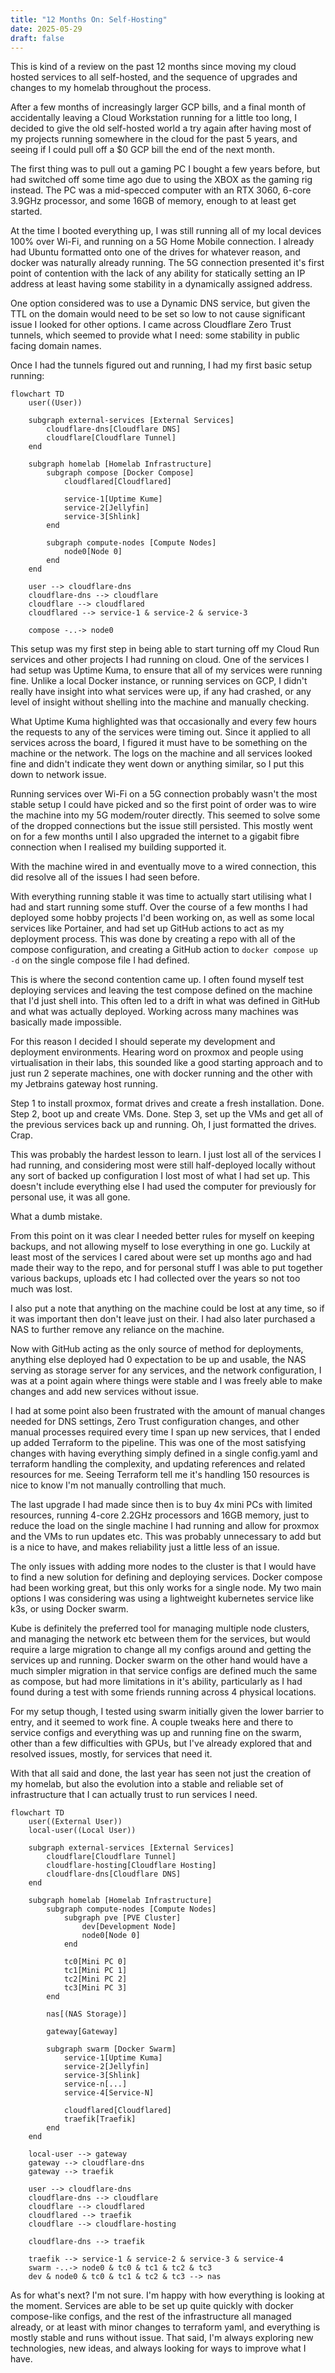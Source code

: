 ```yaml
---
title: "12 Months On: Self-Hosting"
date: 2025-05-29
draft: false
---
```

This is kind of a review on the past 12 months since moving my cloud hosted services to all self-hosted, and the sequence of upgrades and changes to my homelab throughout the process.

After a few months of increasingly larger GCP bills, and a final month of accidentally leaving a Cloud Workstation running for a little too long, I decided to give the old self-hosted world a try again after having most of my projects running somewhere in the cloud for the past 5 years, and seeing if I could pull off a $0 GCP bill the end of the next month.

The first thing was to pull out a gaming PC I bought a few years before, but had switched off some time ago due to using the XBOX as the gaming rig instead. The PC was a mid-specced computer with an RTX 3060, 6-core 3.9GHz processor, and some 16GB of memory, enough to at least get started.

At the time I booted everything up, I was still running all of my local devices 100% over Wi-Fi, and running on a 5G Home Mobile connection. I already had Ubuntu formatted onto one of the drives for whatever reason, and docker was naturally already running. The 5G connection presented it's first point of contention with the lack of any ability for statically setting an IP address at least having some stability in a dynamically assigned address.

One option considered was to use a Dynamic DNS service, but given the TTL on the domain would need to be set so low to not cause significant issue I looked for other options. I came across Cloudflare Zero Trust tunnels, which seemed to provide what I need: some stability in public facing domain names.

Once I had the tunnels figured out and running, I had my first basic setup running:

```mermaid
flowchart TD
    user((User))
    
    subgraph external-services [External Services]
        cloudflare-dns[Cloudflare DNS]
        cloudflare[Cloudflare Tunnel]
    end
    
    subgraph homelab [Homelab Infrastructure]
        subgraph compose [Docker Compose]
            cloudflared[Cloudflared]

            service-1[Uptime Kume]
            service-2[Jellyfin]
            service-3[Shlink]
        end

        subgraph compute-nodes [Compute Nodes]
            node0[Node 0]
        end
    end
    
    user --> cloudflare-dns
    cloudflare-dns --> cloudflare
    cloudflare --> cloudflared
    cloudflared --> service-1 & service-2 & service-3

    compose -..-> node0
```

This setup was my first step in being able to start turning off my Cloud Run services and other projects I had running on cloud. One of the services I had setup was Uptime Kuma, to ensure that all of my services were running fine. Unlike a local Docker instance, or running services on GCP, I didn't really have insight into what services were up, if any had crashed, or any level of insight without shelling into the machine and manually checking.

What Uptime Kuma highlighted was that occasionally and every few hours the requests to any of the services were timing out. Since it applied to all services across the board, I figured it must have to be something on the machine or the network. The logs on the machine and all services looked fine and didn't indicate they went down or anything similar, so I put this down to network issue.

Running services over Wi-Fi on a 5G connection probably wasn't the most stable setup I could have picked and so the first point of order was to wire the machine into my 5G modem/router directly. This seemed to solve some of the dropped connections but the issue still persisted. This mostly went on for a few months until I also upgraded the internet to a gigabit fibre connection when I realised my building supported it.

With the machine wired in and eventually move to a wired connection, this did resolve all of the issues I had seen before.

With everything running stable it was time to actually start utilising what I had and start running some stuff. Over the course of a few months I had deployed some hobby projects I'd been working on, as well as some local services like Portainer, and had set up GitHub actions to act as my deployment process. This was done by creating a repo with all of the compose configuration, and creating a GitHub action to `docker compose up -d` on the single compose file I had defined.

This is where the second contention came up. I often found myself test deploying services and leaving the test compose defined on the machine that I'd just shell into. This often led to a drift in what was defined in GitHub and what was actually deployed. Working across many machines was basically made impossible.

For this reason I decided I should seperate my development and deployment environments. Hearing word on proxmox and people using virtualisation in their labs, this sounded like a good starting approach and to just run 2 seperate machines, one with docker running and the other with my Jetbrains gateway host running.

Step 1 to install proxmox, format drives and create a fresh installation. Done. Step 2, boot up and create VMs. Done. Step 3, set up the VMs and get all of the previous services back up and running. Oh, I just formatted the drives. Crap.

This was probably the hardest lesson to learn. I just lost all of the services I had running, and considering most were still half-deployed locally without any sort of backed up configuration I lost most of what I had set up. This doesn't include everything else I had used the computer for previously for personal use, it was all gone.

What a dumb mistake.

From this point on it was clear I needed better rules for myself on keeping backups, and not allowing myself to lose everything in one go. Luckily at least most of the services I cared about were set up months ago and had made their way to the repo, and for personal stuff I was able to put together various backups, uploads etc I had collected over the years so not too much was lost.

I also put a note that anything on the machine could be lost at any time, so if it was important then don't leave just on their. I had also later purchased a NAS to further remove any reliance on the machine.

Now with GitHub acting as the only source of method for deployments, anything else deployed had 0 expectation to be up and usable, the NAS serving as storage server for any services, and the network configuration, I was at a point again where things were stable and I was freely able to make changes and add new services without issue.

I had at some point also been frustrated with the amount of manual changes needed for DNS settings, Zero Trust configuration changes, and other manual processes required every time I span up new services, that I ended up added Terraform to the pipeline. This was one of the most satisfying changes with having everything simply defined in a single config.yaml and terraform handling the complexity, and updating references and related resources for me. Seeing Terraform tell me it's handling 150 resources is nice to know I'm not manually controlling that much.

The last upgrade I had made since then is to buy 4x mini PCs with limited resources, running 4-core 2.2GHz processors and 16GB memory, just to reduce the load on the single machine I had running and allow for proxmox and the VMs to run updates etc. This was probably unnecessary to add but is a nice to have, and makes reliability just a little less of an issue.

The only issues with adding more nodes to the cluster is that I would have to find a new solution for defining and deploying services. Docker compose had been working great, but this only works for a single node. My two main options I was considering was using a lightweight kubernetes service like k3s, or using Docker swarm.

Kube is definitely the preferred tool for managing multiple node clusters, and managing the network etc between them for the services, but would require a large migration to change all my configs around and getting the services up and running. Docker swarm on the other hand would have a much simpler migration in that service configs are defined much the same as compose, but had more limitations in it's ability, particularly as I had found during a test with some friends running across 4 physical locations.

For my setup though, I tested using swarm initially given the lower barrier to entry, and it seemed to work fine. A couple tweaks here and there to service configs and everything was up and running fine on the swarm, other than a few difficulties with GPUs, but I've already explored that and resolved issues, mostly, for services that need it.

With that all said and done, the last year has seen not just the creation of my homelab, but also the evolution into a stable and reliable set of infrastructure that I can actually trust to run services I need.

```mermaid
flowchart TD
    user((External User))
    local-user((Local User))

    subgraph external-services [External Services]
        cloudflare[Cloudflare Tunnel]
        cloudflare-hosting[Cloudflare Hosting]
        cloudflare-dns[Cloudflare DNS]
    end

    subgraph homelab [Homelab Infrastructure]
        subgraph compute-nodes [Compute Nodes]
            subgraph pve [PVE Cluster]
                dev[Development Node]
                node0[Node 0]
            end

            tc0[Mini PC 0]
            tc1[Mini PC 1]
            tc2[Mini PC 2]
            tc3[Mini PC 3]
        end

        nas[(NAS Storage)]

        gateway[Gateway]

        subgraph swarm [Docker Swarm]
            service-1[Uptime Kuma]
            service-2[Jellyfin]
            service-3[Shlink]
            service-n[...]
            service-4[Service-N]

            cloudflared[Cloudflared]
            traefik[Traefik]
        end
    end

    local-user --> gateway
    gateway --> cloudflare-dns
    gateway --> traefik

    user --> cloudflare-dns
    cloudflare-dns --> cloudflare
    cloudflare --> cloudflared
    cloudflared --> traefik
    cloudflare --> cloudflare-hosting

    cloudflare-dns --> traefik

    traefik --> service-1 & service-2 & service-3 & service-4
    swarm -..-> node0 & tc0 & tc1 & tc2 & tc3
    dev & node0 & tc0 & tc1 & tc2 & tc3 --> nas
```

As for what's next? I'm not sure. I'm happy with how everything is looking at the moment. Services are able to be set up quite quickly with docker compose-like configs, and the rest of the infrastructure all managed already, or at least with minor changes to terraform yaml, and everything is mostly stable and runs without issue. That said, I'm always exploring new technologies, new ideas, and always looking for ways to improve what I have.